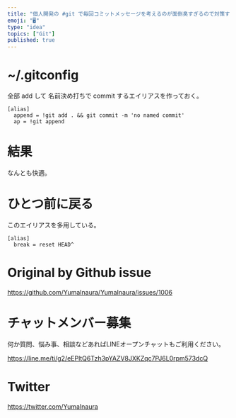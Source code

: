 ```yaml
---
title: "個人開発の #git で毎回コミットメッセージを考えるのが面倒臭すぎるので対策する"
emoji: "🖥"
type: "idea"
topics: ["Git"]
published: true
---
```


# ~/.gitconfig

全部 add して 名前決め打ちで commit するエイリアスを作っておく。

```
[alias]
  append = !git add . && git commit -m 'no named commit'
  ap = !git append
```

# 結果

なんとも快適。

# ひとつ前に戻る

このエイリアスを多用している。

```
[alias]
  break = reset HEAD^
```


# Original by Github issue

https://github.com/YumaInaura/YumaInaura/issues/1006








<!-- Update From Qiita API -->

# チャットメンバー募集


何か質問、悩み事、相談などあればLINEオープンチャットもご利用ください。

https://line.me/ti/g2/eEPltQ6Tzh3pYAZV8JXKZqc7PJ6L0rpm573dcQ





# Twitter


https://twitter.com/YumaInaura


<!-- Update From Qiita API -->


